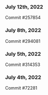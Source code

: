### July 12th, 2022

Commit #257854

### July 8th, 2022

Commit #294081

### July 5th, 2022

Commit #314353


### July 4th, 2022

Commit #72281
